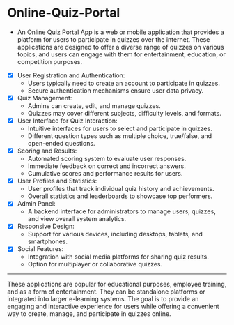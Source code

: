 # Online-Quiz-Portal
- An Online Quiz Portal App is a web or mobile application that provides a platform for users to participate in quizzes over the internet. These applications are designed to offer a diverse range of quizzes on various topics, and users can engage with them for entertainment, education, or competition purposes.
- [x] User Registration and Authentication:
  - Users typically need to create an account to participate in quizzes.
  - Secure authentication mechanisms ensure user data privacy.
- [x] Quiz Management:
  - Admins can create, edit, and manage quizzes.
  - Quizzes may cover different subjects, difficulty levels, and formats.
- [x] User Interface for Quiz Interaction:
  - Intuitive interfaces for users to select and participate in quizzes.
  - Different question types such as multiple choice, true/false, and open-ended questions.
- [x] Scoring and Results:
  - Automated scoring system to evaluate user responses.
  - Immediate feedback on correct and incorrect answers.
  - Cumulative scores and performance results for users.
- [x] User Profiles and Statistics:
  - User profiles that track individual quiz history and achievements.
  - Overall statistics and leaderboards to showcase top performers.
- [x] Admin Panel:
  - A backend interface for administrators to manage users, quizzes, and view overall system analytics.
- [x] Responsive Design:
  - Support for various devices, including desktops, tablets, and smartphones.
- [x] Social Features:
  - Integration with social media platforms for sharing quiz results.
  - Option for multiplayer or collaborative quizzes.

<hr/>

These applications are popular for educational purposes, employee training, and as a form of entertainment. They can be standalone platforms or integrated into larger e-learning systems. The goal is to provide an engaging and interactive experience for users while offering a convenient way to create, manage, and participate in quizzes online.

